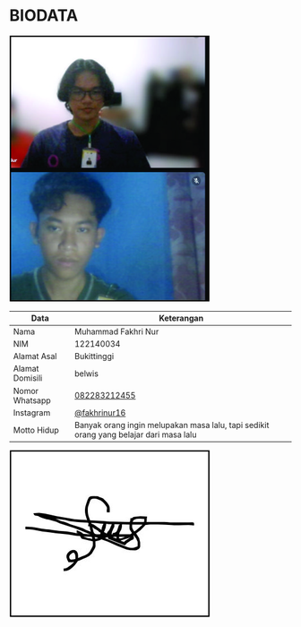 # BIODATA

![Foto](034_foto.jpg)

| Data            | Keterangan |
| --------------- | ------------- |
| Nama            | Muhammad Fakhri Nur |
| NIM             | 122140034 |
| Alamat Asal     | Bukittinggi |
| Alamat Domisili | belwis |
| Nomor Whatsapp  | [082283212455](https://wa.me/+6282283212455) |
| Instagram       | [@fakhrinur16](https://instagram.com/fakhrinur16) |
| Motto Hidup     | Banyak orang ingin melupakan masa lalu, tapi sedikit orang yang belajar dari masa lalu |

![TTD](034_ttd.jpg)
